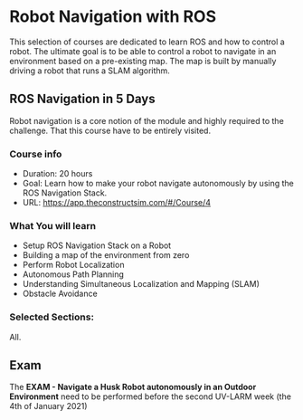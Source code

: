 # Robot Navigation with ROS

This selection of courses are dedicated to learn ROS and how to control a robot.
The ultimate goal is to be able to control a robot to navigate in an environment based on a pre-existing map.
The map is built by manually driving a robot that runs a SLAM algorithm.

## ROS Navigation in 5 Days

Robot navigation is a core notion of the module and highly required to the challenge. That this course have to be entirely visited.

### Course info
- Duration: 20 hours 
- Goal: Learn how to make your robot navigate autonomously by using the ROS Navigation Stack.
- URL: https://app.theconstructsim.com/#/Course/4

### What You will learn
- Setup ROS Navigation Stack on a Robot
- Building a map of the environment from zero
- Perform Robot Localization
- Autonomous Path Planning
- Understanding Simultaneous Localization and Mapping (SLAM)
- Obstacle Avoidance
  
### Selected Sections:

All.

<!--
1. ~~Basic Concepts~~
2. Map Creation
3. Robot Localization
4. Path Planning I
5. Path Planning II
-->

## Exam

The **EXAM - Navigate a Husk Robot autonomously in an Outdoor Environment** need to be performed before the second UV-LARM week (the 4th of January 2021)
